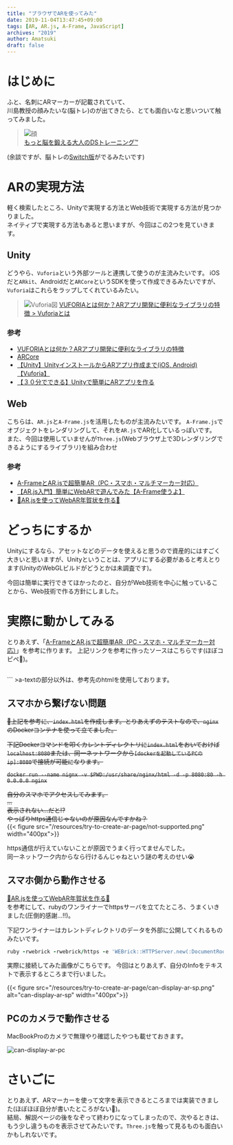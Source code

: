 ```yaml
---
title: "ブラウザでARを使ってみた"
date: 2019-11-04T13:47:45+09:00
tags: [AR, AR.js, A-Frame, JavaScript]
archives: "2019"
author: Amatsuki
draft: false
---
```

# はじめに
ふと、名刺にARマーカーが記載されていて、  
川島教授の顔みたいな(脳トレ)のが出てきたら、とても面白いなと思いついて触ってみました。

>![顔](https://www.nintendo.co.jp/ds/anmj/top/needfla.gif)  
>[もっと脳を鍛える大人のDSトレーニング™](https://www.nintendo.co.jp/ds/anmj/index.html)

(余談ですが、脳トレの[Switch版](https://topics.nintendo.co.jp/c/article/aa9b7d00-e021-11e9-b641-063b7ac45a6d.html)がでるみたいです)

# ARの実現方法
軽く検索したところ、Unityで実現する方法とWeb技術で実現する方法が見つかりました。  
ネイティブで実現する方法もあると思いますが、今回はこの2つを見ていきます。

## Unity
どうやら、`Vuforia`という外部ツールと連携して使うのが主流みたいです。
iOSだと`ARkit`、Androidだと`ARCore`というSDKを使って作成できるみたいですが、`Vuforia`はこれらをラップしてくれているみたい。

>![Vuforia図](https://onetech.jp/blog/wp-content/uploads/2019/10/Vuforia-ar-develop-Engine-1024x586.png)
>[VUFORIAとは何か？ARアプリ開発に便利なライブラリの特徴 > Vuforiaとは](https://onetech.jp/blog/vuforia-ar-application-development-library-features-6002)

### 参考
- [VUFORIAとは何か？ARアプリ開発に便利なライブラリの特徴](https://onetech.jp/blog/vuforia-ar-application-development-library-features-6002)
- [ARCore](https://unity3d.com/jp/partners/google/arcore)
- [【Unity】UnityインストールからARアプリ作成まで(iOS, Android)【Vuforia】](https://qiita.com/rio_matsui/items/32cd036684d7c32f57f9)
- [【３０分でできる】Unityで簡単にARアプリを作る](http://makers.hatenablog.com/entry/2013/12/27/191636)

## Web
こちらは、`AR.js`と`A-Frame.js`を活用したものが主流みたいです。
`A-Frame.js`でオブジェクトをレンダリングして、それを`AR.js`でAR化しているっぽいです。  
また、今回は使用していませんが`Three.js`(Webブラウザ上で3Dレンダリングできるようにするライブラリ)を組み合わせ

### 参考
- [A-FrameとAR.jsで超簡単AR（PC・スマホ・マルチマーカー対応）](https://qiita.com/mkoku/items/c635566e829c303a7d3f)
- [【AR.js入門】簡単にWebARで遊んでみた【A-Frame使うよ】](https://qiita.com/sakaryu/items/769a2a538baf7e4ee1c7)
- [🐶AR.jsを使ってWebAR年賀状を作る🐶](https://iti.hatenablog.jp/entry/2017/12/04/090023)

# どっちにするか
Unityにするなら、アセットなどのデータを使えると思うので資産的にはすごく大きいと思いますが、Unityということは、アプリにする必要があると考えとります(UnityのWebGLビルドがどうとかは未調査です)。

今回は簡単に実行できてほかったのと、自分がWeb技術を中心に触っていることから、Web技術で作る方針にしました。

# 実際に動かしてみる
とりあえず、「[A-FrameとAR.jsで超簡単AR（PC・スマホ・マルチマーカー対応）](https://qiita.com/mkoku/items/c635566e829c303a7d3f)」を参考に作ります。
上記リンクを参考に作ったソースはこちらです(ほぼコピペ🤔)。

>```html
<!doctype HTML>
<html>
<script src="https://aframe.io/releases/0.8.2/aframe.min.js"></script>
<script src="https://cdn.rawgit.com/jeromeetienne/AR.js/1.5.0/aframe/build/aframe-ar.js"></script>
<!-- スクリプト読み込み -->

<body style='margin:0px; overflow:hidden;'>
<a-scene embedded arjs="debugUIEnabled:false;trackingMethod:best;" vr-mode-ui="enabled: false">
    <a-marker preset="hiro">
        <a-text value="Name: Urato Amatsuki\nTwitter: @AmatsukiUrato\nGithub: AmatsukiUrato" position="0 0.5 0" align="center"></a-text>
    </a-marker>
    <a-entity camera></a-entity>
</a-scene>
</body>
</html>
```
>a-textの部分以外は、参考先のhtmlを使用しております。

## スマホから繋げない問題
~~上記を参考に、`index.html`を作成します。とりあえずのテストなので、`nginx`のDockerコンテナを使って立てました。~~

~~下記Dockerコマンドを叩くカレントディレクトリに`index.html`をおいておけば`localhost:8080`または、同一ネットワークから`[dockerを起動しているPCのip]:8080`で接続が可能になります。~~

~~`docker run --name nignx -v $PWD:/usr/share/nginx/html -d -p 8080:80 -h 0.0.0.0 nginx`~~

~~自分のスマホでアクセスしてみます。  
...  
表示されない…だと!?  
やっぱりhttps通信じゃないのが原因なんですかね？~~  
{{< figure src="/resources/try-to-create-ar-page/not-supported.png" width="400px">}}

https通信が行えていないことが原因でうまく行ってませんでした。  
同一ネットワーク内からなら行けるんじゃねという謎の考えのせい😭

## スマホ側から動作させる
[🐶AR.jsを使ってWebAR年賀状を作る🐶](https://iti.hatenablog.jp/entry/2017/12/04/090023)  
を参考にして、rubyのワンライナーでhttpsサーバを立てたところ、うまくいきました(圧倒的感謝…!!)。

下記ワンライナーはカレントディレクトリのデータを外部に公開してくれるものみたいです。

```ruby
ruby -rwebrick -rwebrick/https -e 'WEBrick::HTTPServer.new(:DocumentRoot => "./", :Port => 8000, :SSLEnable => true, :SSLCertName => [["CN", WEBrick::Utils::getservername]] ).start'
```

実際に接続してみた画像がこちらです。
今回はとりあえず、自分のInfoをテキストで表示するところまで行いました。

{{< figure src="/resources/try-to-create-ar-page/can-display-ar-sp.png" alt="can-display-ar-sp" width="400px">}}

## PCのカメラで動作させる
MacBookProのカメラで無理やり確認したやつも載せておきます。

![can-display-ar-pc](/resources/try-to-create-ar-page/can-display-ar-pc.png)

# さいごに
とりあえず、ARマーカーを使って文字を表示できるところまでは実装できました(ほぼほぼ自分が書いたところがない🙈)。  
結局、解説ページの後をなぞって終わりになってしまったので、次やるときは、もう少し違うものを表示させてみたいです。`Three.js`を触って見るものも面白いかもしれないです。